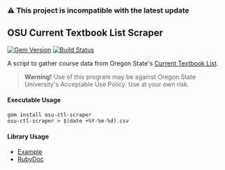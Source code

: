 ### ⚠️ This project is incompatible with the latest update

## OSU Current Textbook List Scraper
[![Gem Version](https://badge.fury.io/rb/osu-ctl-scraper.svg)](http://badge.fury.io/rb/osu-ctl-scraper)
[![Build Status](https://travis-ci.org/jonahgeorge/osu-ctl-scraper.svg?branch=master)](https://travis-ci.org/jonahgeorge/osu-ctl-scraper)

A script to gather course data from Oregon State's [Current Textbook List](http://osubeaverstore.com/faculty/textbooks/).

> **Warning!** Use of this program may be against Oregon State University's Acceptable Use Policy. Use at your own risk.

#### Executable Usage
```shell
gem install osu-ctl-scraper
osu-ctl-scraper > $(date +%Y-%m-%d).csv
```

#### Library Usage
- [Example](https://github.com/jonahgeorge/osu-ctl-scraper/blob/master/bin/osu-ctl-scraper)
- [RubyDoc](http://www.rubydoc.info/gems/osu-ctl-scraper/)
